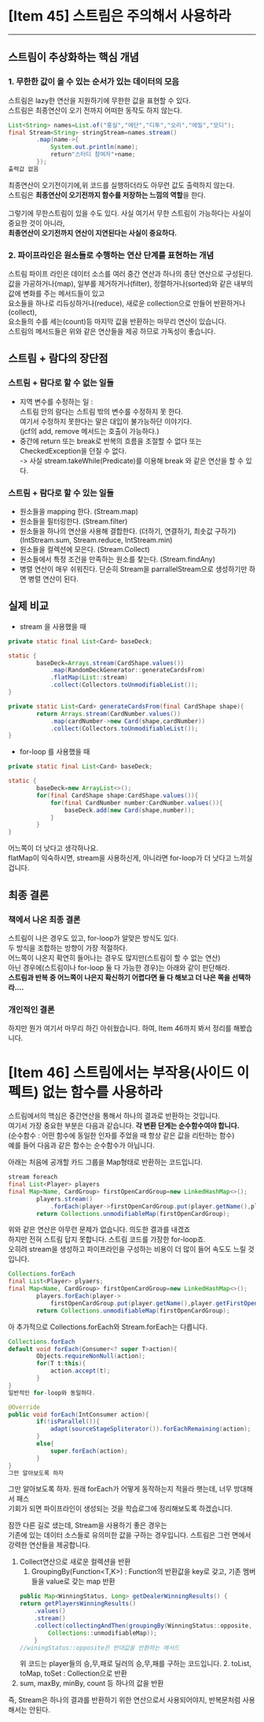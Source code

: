 # [Item 45] 스트림은 주의해서 사용하라

- - - -

## 스트림이 추상화하는 핵심 개념

### 1. 무한한 값이 올 수 있는 순서가 있는 데이터의 모음

스트림은 lazy한 연산을 지원하기에 무한한 값을 표현할 수 있다.<br>
스트림은 최종연산이 오기 전까지 어떠한 동작도 하지 않는다.

```java
List<String> names=List.of("홍실","에단","디투","오리","에밀","모디");
final Stream<String> stringStream=names.stream()
        .map(name->{
            System.out.println(name);
            return"스터디 참여자"+name;
        });
출력값 없음
```

최종연산이 오기전이기에,위 코드를 실행하더라도 아무런 값도 출력하지 않는다.<br>
스트림은 **최종연산이 오기전까지 함수를 저장하는 느낌의 역할**을 한다.<br><br>
그렇기에 무한스트림이 있을 수도 있다. 사실 여기서 무한 스트림이 가능하다는 사실이 중요한 것이 아니라, <br>
**최종연산이 오기전까지 연산이 지연된다는 사실이 중요하다.**

### 2. 파이프라인은 원소들로 수행하는 연산 단계를 표현하는 개념

스트림 파이프 라인은 데이터 소스를 여러 중간 연산과 하나의 종단 연산으로 구성된다.<br>
값을 가공하거나(map), 일부를 제거하거나(filter), 정렬하거나(sorted)와 같은 내부의 값에 변화를 주는 메서드들이 있고<br>
요소들을 하나로 리듀싱하거나(reduce), 새로운 collection으로 만들어 반환하거나(collect), <br>
요소들의 수를 세는(count)등 마지막 값을 반환하는 마무리 연산이 있습니다.<br>
스트림의 메서드들은 위와 같은 연산들을 제공 하므로 가독성이 좋습니다.

## 스트림 + 람다의 장단점

### 스트림 + 람다로 할 수 없는 일들

- 지역 변수를 수정하는 일 : <br>
  스트림 안의 람다는 스트림 밖의 변수를 수정하지 못 한다.<br>
  여기서 수정하지 못한다는 말은 대입이 불가능하단 이야기다.<br>
  (jcf의 add, remove 메서드는 호출이 가능하다.) <br>
- 중간에 return 또는 break로 반복의 흐름을 조절할 수 없다 또는 CheckedException을 던질 수 없다.<br>
  -> 사실 stream.takeWhile(Predicate<T>)를 이용해 break 와 같은 연산을 할 수 있다.

### 스트림 + 람다로 할 수 있는 일들

- 원소들을 mapping 한다. (Stream.map)
- 원소들을 필터링한다. (Stream.filter)
- 원소들을 하나의 연산을 사용해 결합한다. (더하기, 연결하기, 최솟값 구하기) <br>
  (IntStream.sum, Stream.reduce, IntStream.min)
- 원소들을 컬렉션에 모은다. (Stream.Collect)
- 원소들에서 특정 조건을 만족하는 원소를 찾는다. (Stream.findAny)
- 병렬 연산이 매우 쉬워진다. 단순히 Stream을 parrallelStream으로 생성하기만 하면 병렬 연산이 된다.

## 실제 비교

- stream 을 사용했을 때

```java
private static final List<Card> baseDeck;

static {
        baseDeck=Arrays.stream(CardShape.values())
            .map(RandomDeckGenerator::generateCardsFrom)
            .flatMap(List::stream)
            .collect(Collectors.toUnmodifiableList());
}

private static List<Card> generateCardsFrom(final CardShape shape){
        return Arrays.stream(CardNumber.values())
            .map(cardNumber->new Card(shape,cardNumber))
            .collect(Collectors.toUnmodifiableList());
}
```

- for-loop 를 사용했을 때

```java
private static final List<Card> baseDeck;

static {
        baseDeck=new ArrayList<>();
        for(final CardShape shape:CardShape.values()){
            for(final CardNumber number:CardNumber.values()){
                baseDeck.add(new Card(shape,number));
            }
        }
}

```

어느쪽이 더 낫다고 생각하나요. <br>
flatMap이 익숙하시면, stream을 사용하신게, 아니라면 for-loop가 더 낫다고 느끼실 겁니다.<br>

## 최종 결론

### 책에서 나온 최종 결론

스트림이 나은 경우도 있고, for-loop가 알맞은 방식도 있다.<br>
두 방식을 조합하는 방향이 가장 적절하다.<br>
어느쪽이 나온지 확연히 들어나는 경우도 많지만(스트림이 할 수 없는 연산) <br>
아닌 경우에(스트림이나 for-loop 둘 다 가능한 경우)는 아래와 같이 판단해라. <br>
**스트림과 반복 중 어느쪽이 나은지 확신하기 어렵다면 둘 다 해보고 더 나은 쪽을 선택하라....**

### 개인적인 결론

하지만 뭔가 여기서 마무리 하긴 아쉬웠습니다. 하여, Item 46까지 봐서 정리를 해봤습니다.

# [Item 46] 스트림에서는 부작용(사이드 이펙트) 없는 함수를 사용하라

스트림에서의 핵심은 중간연산을 통해서 하나의 결과로 반환하는 것입니다. <br>
여기서 가장 중요한 부분은 다음과 같습니다. **각 변환 단계는 순수함수여야 합니다.** <br>
(순수함수 : 어떤 함수에 동일한 인자를 주었을 때 항상 같은 값을 리턴하는 함수)<br>
예를 들어 다음과 같은 함수는 순수함수가 아닙니다. <br>

아래는 처음에 공개할 카드 그룹을 Map형태로 반환하는 코드입니다.

```java
stream foreach
final List<Player> players
final Map<Name, CardGroup> firstOpenCardGroup=new LinkedHashMap<>();
        players.stream()
            .forEach(player->firstOpenCardGroup.put(player.getName(),player.getFirstOpenCardGroup()));
        return Collections.unmodifiableMap(firstOpenCardGroup);
```

위와 같은 연산은 아무런 문제가 없습니다. 의도한 결과를 내겠죠<br>
하지만 전혀 스트림 답지 못합니다. 스트림 코드를 가장한 for-loop죠.<br>
오히려 stream을 생성하고 파이프라인을 구성하는 비용이 더 많이 들어 속도도 느릴 것입니다.<br>

```java
Collections.forEach
final List<Player> plyaers;
final Map<Name, CardGroup> firstOpenCardGroup=new LinkedHashMap<>();
        players.forEach(player->
            firstOpenCardGroup.put(player.getName(),player.getFirstOpenCardGroup()));
        return Collections.unmodifiableMap(firstOpenCardGroup);
```

아 추가적으로 Collections.forEach와 Stream.forEach는 다릅니다.

```java
Collections.forEach
default void forEach(Consumer<? super T>action){
        Objects.requireNonNull(action);
        for(T t:this){
            action.accept(t);
        }
}
일반적인 for-loop와 동일하다.
```

```java
@Override
public void forEach(IntConsumer action){
        if(!isParallel()){
            adapt(sourceStageSpliterator()).forEachRemaining(action);
        }
        else{
            super.forEach(action); 
        }
}
그만 알아보도록 하자
```
그만 알아보도록 하자. 원래 forEach가 어떻게 동작하는지 적을라 햇는데, 너무 방대해서 패스<br>
기회가 되면 파이프라인이 생성되는 것을 학습로그에 정리해보도록 하겠습니다.

잠깐 다른 길로 샜는데, Stream을 사용하기 좋은 경우는 <br>
기존에 있는 데이터 소스들로 유의미한 값을 구하는 경우입니다. 스트림은 그런 면에서 강력한 연산들을 제공합니다.<br>

1. Collect연산으로 새로운 컬렉션을 반환 
    1. GroupingBy(Function<T,K>) : Function의 반환값을 key로 갖고, 기존 멤버들을 value로 갖는 map 반환
    ```java
    public Map<WinningStatus, Long> getDealerWinningResults() {
    return getPlayersWinningResults()
        .values()
        .stream()
        .collect(collectingAndThen(groupingBy(WinningStatus::opposite, counting()),
            Collections::unmodifiableMap));
        }
    //winingStatus::opposite은 반대값을 반환하는 메서드
    ```
    위 코드는 player들의 승,무,패로 딜러의 승,무,패를 구하는 코드입니다. 
    2. toList, toMap, toSet : Collection으로 반환
2. sum, maxBy, minBy, count 등 하나의 값을 반환

즉, Stream은 하나의 결과를 반환하기 위한 연산으로서 사용되어야지, 반복문처럼 사용해서는 안된다.<br>
